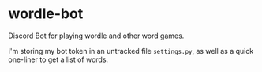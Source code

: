 # wordle-bot
Discord Bot for playing wordle and other word games.

I'm storing my bot token in an untracked file ```settings.py```, as well as a quick one-liner to get a list of words.